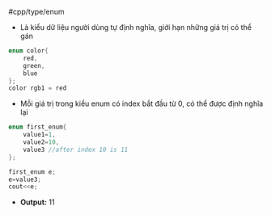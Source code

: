 #cpp/type/enum
- Là kiểu dữ liệu người dùng tự định nghĩa, giới hạn những giá trị có thể gán
```cpp
enum color{
	red,
	green,
	blue
};
color rgb1 = red
```
- Mỗi giá trị trong kiểu enum có index bắt đầu từ 0, có thể được định nghĩa lại
```cpp
enum first_enum{
	value1=1, 
	value2=10, 
	value3 //after index 10 is 11
};

first_enum e;
e=value3;
cout<<e;
```
- **Output:** 11
